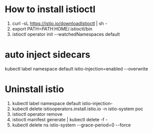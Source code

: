 # How to install istioctl
1. curl -sL https://istio.io/downloadIstioctl | sh -
2. export PATH=$PATH:$HOME/.istioctl/bin
3. istioctl operator init --watchedNamespaces default

# auto inject sidecars
kubectl label namespace default istio-injection=enabled --overwrite

# Uninstall istio
1. kubectl label namespace default istio-injection-
2. kubectl delete istiooperators.install.istio.io -n istio-system poc
3. istioctl operator remove
4. istioctl manifest generate | kubectl delete -f -
5. kubectl delete ns istio-system --grace-period=0 --force